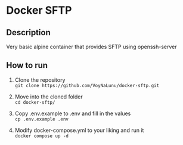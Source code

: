 # Docker SFTP

## Description
Very basic alpine container that provides SFTP using openssh-server  

## How to run

1. Clone the repository  
`git clone https://github.com/VoyNaLunu/docker-sftp.git`  

2. Move into the cloned folder  
`cd docker-sftp/`

3. Copy .env.example to .env and fill in the values  
`cp .env.example .env`  

4. Modify docker-compose.yml to your liking and run it  
`docker compose up -d`
